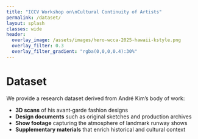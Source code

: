 ```yaml
---
title: "ICCV Workshop on\nCultural Continuity of Artists"
permalink: /dataset/
layout: splash
classes: wide
header:
  overlay_image: /assets/images/hero-wcca-2025-hawaii-kstyle.png
  overlay_filter: 0.3
  overlay_filter_gradient: "rgba(0,0,0,0.4):30%"
---
```


# Dataset

We provide a research dataset derived from André Kim’s body of work:

- **3D scans** of his avant‑garde fashion designs  
- **Design documents** such as original sketches and production archives  
- **Show footage** capturing the atmosphere of landmark runway shows  
- **Supplementary materials** that enrich historical and cultural context
